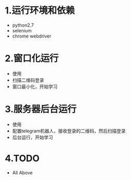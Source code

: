 # 1.运行环境和依赖
- python2.7
- selenium
- chrome webdriver

# 2.窗口化运行
- 使用
- 扫描二维码登录
- 窗口最小化，开始学习

# 3.服务器后台运行
- 使用
- 配置telegram机器人，接收登录的二维码，然后扫描登录
- 后台运行，开始学习

# 4.TODO
- All Above